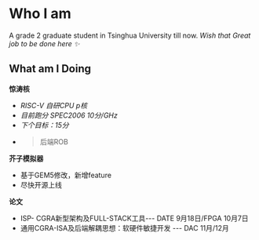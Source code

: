 
# Who I am

A grade 2 graduate student in Tsinghua University till now.
_Wish that Great job to be done here :sparkles:_

## What am I Doing

**惊涛核**
- *RISC-V 自研CPU p核*
- *目前跑分 SPEC2006 10分/GHz*
- *下个目标：15分*
- > 后端ROB

**芥子模拟器**
- 基于GEM5修改，新增feature
- 尽快开源上线

**论文**
- ISP- CGRA新型架构及FULL-STACK工具--- DATE 9月18日/FPGA 10月7日
- 通用CGRA-ISA及后端解耦思想：软硬件敏捷开发 --- DAC 11月/12月
